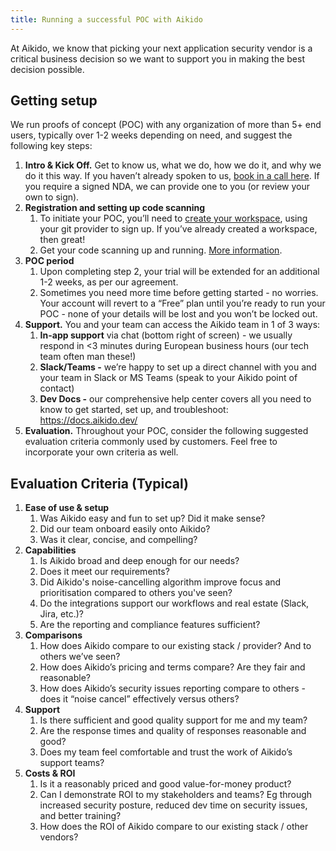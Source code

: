 ```yaml
---
title: Running a successful POC with Aikido
---
```



At Aikido, we know that picking your next application security vendor is a critical business decision so we want to support you in making the best decision possible.

## Getting setup

We run proofs of concept (POC) with any organization of more than 5+ end users, typically over 1-2 weeks depending on need, and suggest the following key steps:

1. **Intro & Kick Off.** Get to know us, what we do, how we do it, and why we do it this way. If you haven’t already spoken to us, [book in a call here](https://www.aikido.dev/book-a-demo). If you require a signed NDA, we can provide one to you (or review your own to sign).
2. **Registration and setting up code scanning**
   1. To initiate your POC, you’ll need to [create your workspace](https://app.aikido.dev/login), using your git provider to sign up. If you’ve already created a workspace, then great!
   2. Get your code scanning up and running. [More information](https://help.aikido.dev/en/collections/3821227-setting-up-code-scanning).
3. **POC period**
   1. Upon completing step 2, your trial will be extended for an additional 1-2 weeks, as per our agreement.
   2. Sometimes you need more time before getting started - no worries. Your account will revert to a “Free” plan until you’re ready to run your POC - none of your details will be lost and you won’t be locked out.
4. **Support.** You and your team can access the Aikido team in 1 of 3 ways:
   1. **In-app support** via chat (bottom right of screen) - we usually respond in &lt;3 minutes during European business hours (our tech team often man these!)
   2. **Slack/Teams -** we’re happy to set up a direct channel with you and your team in Slack or MS Teams (speak to your Aikido point of contact)
   3. **Dev Docs -** our comprehensive help center covers all you need to know to get started, set up, and troubleshoot: <https://docs.aikido.dev/>
5. **Evaluation.** Throughout your POC, consider the following suggested evaluation criteria commonly used by customers. Feel free to incorporate your own criteria as well.

## Evaluation Criteria (Typical)

1. **Ease of use & setup**
   1. Was Aikido easy and fun to set up? Did it make sense?
   2. Did our team onboard easily onto Aikido?
   3. Was it clear, concise, and compelling?
2. **Capabilities**
   1. Is Aikido broad and deep enough for our needs?
   2. Does it meet our requirements?
   3. Did Aikido's noise-cancelling algorithm improve focus and prioritisation compared to others you've seen?
   4. Do the integrations support our workflows and real estate (Slack, Jira, etc.)?
   5. Are the reporting and compliance features sufficient?
3. **Comparisons**
   1. How does Aikido compare to our existing stack / provider? And to others we’ve seen?
   2. How does Aikido’s pricing and terms compare? Are they fair and reasonable?
   3. How does Aikido’s security issues reporting compare to others - does it “noise cancel” effectively versus others?
4. **Support**
   1. Is there sufficient and good quality support for me and my team?
   2. Are the response times and quality of responses reasonable and good?
   3. Does my team feel comfortable and trust the work of Aikido’s support teams?
5. **Costs & ROI**
   1. Is it a reasonably priced and good value-for-money product?
   2. Can I demonstrate ROI to my stakeholders and teams? Eg through increased security posture, reduced dev time on security issues, and better training?
   3. How does the ROI of Aikido compare to our existing stack / other vendors?
